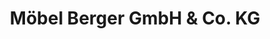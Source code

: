 ---
title: "Möbel Berger GmbH & Co. KG"
url: /erkelenz/moebel-berger-gmbh-und-co-kg/
shop: Möbel
---